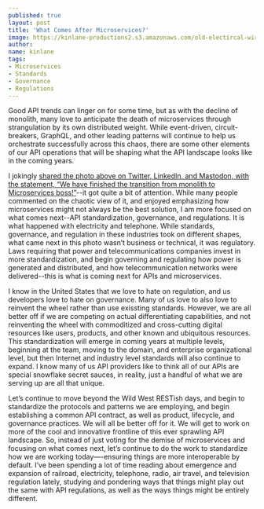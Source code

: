 ```yaml
---
published: true
layout: post
title: 'What Comes After Microservices?'
image: https://kinlane-productions2.s3.amazonaws.com/old-electircal-wires.jpeg
author:
name: kinlane
tags:
- Microservices
- Standards
- Governance
- Regulations
---
```

Good API trends can linger on for some time, but as with the decline of monolith, many love to anticipate the death of microservices through strangulation by its own distributed weight. While event-driven, circuit-breakers, GraphQL, and other leading patterns will continue to help us orchestrate successfully across this chaos, there are some other elements of our API operations that will be shaping what the API landscape looks like in the coming years.

I jokingly [shared the photo above on Twitter, LinkedIn, and Mastodon, with the statement, “We have finished the transition from monolith to Microservices boss!”](https://mastodon.apievangelist.com/web/@api/109750328778641255)--it got quite a bit of attention. While many people commented on the chaotic view of it, and enjoyed emphasizing how microservices might not always be the best solution, I am more focused on what comes next--API standardization, governance, and regulations. It is what happened with electricity and telephone. While standards, governance, and regulation in these industries took on different shapes, what came next in this photo wasn’t business or technical, it was regulatory. Laws requiring that power and telecommunications companies invest in more standardization, and begin governing and regulating how power is generated and distributed, and how telecommunication networks were delivered--this is what is coming next for APIs and microservices.

I know in the United States that we love to hate on regulation, and us developers love to hate on governance. Many of us love to also love to reinvent the wheel rather than use exissting standards. However, we are all better off if we are competing on actual differentiating capabilities, and not reinventing the wheel with commoditized and cross-cutting digital resources like users, products, and other known and ubiquitous resources. This standardization will emerge in coming years at multiple levels, beginning at the team, moving to the domain, and enterprise organizational level, but then Internet and industry level standards will also continue to expand. I know many of us API providers like to think all of our APIs are special snowflake secret sauces,  in reality, just a handful of what we are serving up are all that unique. 

Let’s continue to move beyond the Wild West RESTish days, and begin to standardize the protocols and patterns we are employing, and begin establishing a common API contract, as well as product, lifecycle, and governance practices. We will all be better off for it. We will get to work on more of the cool and innovative frontline of this ever sprawling API landscape. So, instead of just voting for the demise of microservices and focusing on what comes next, let’s continue to do the work to standardize how we are working today—-ensuring things are more interoperable by default. I’ve been spending a lot of time reading about emergence and expansion of railroad, electricity, telephone, radio, air travel, and television regulation lately, studying and pondering ways that things might play out the same with API regulations, as well as the ways things might be entirely different.